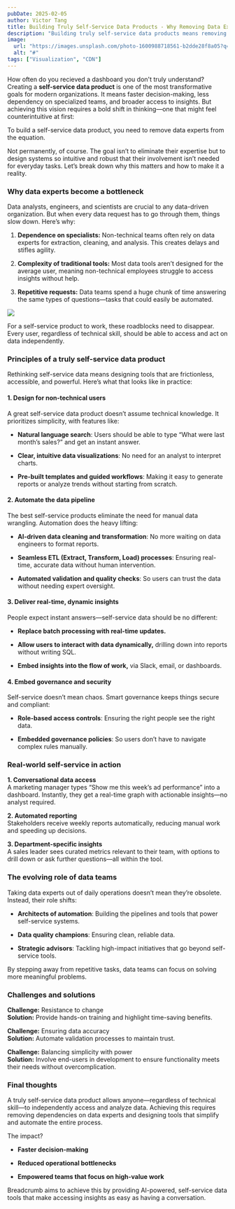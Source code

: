 ```yaml
---
pubDate: 2025-02-05
author: Victor Tang
title: Building Truly Self-Service Data Products - Why Removing Data Experts is Key
description: "Building truly self-service data products means removing dependencies on data experts by designing intuitive, automated systems. "
image:
  url: "https://images.unsplash.com/photo-1600988718561-b2dde28f8a05?q=80&w=2835&auto=format&fit=crop&ixlib=rb-4.0.3&ixid=M3wxMjA3fDB8MHxwaG90by1wYWdlfHx8fGVufDB8fHx8fA%3D%3D"
  alt: "#"
tags: ["Visualization", "CDN"]
---
```


How often do you recieved a dashboard you don't truly understand? Creating a **self-service data product** is one of the most transformative goals for modern organizations. It means faster decision-making, less dependency on specialized teams, and broader access to insights. But achieving this vision requires a bold shift in thinking—one that might feel counterintuitive at first:

To build a self-service data product, you need to remove data experts from the equation.

Not permanently, of course. The goal isn’t to eliminate their expertise but to design systems so intuitive and robust that their involvement isn’t needed for everyday tasks. Let’s break down why this matters and how to make it a reality.

### **Why data experts become a bottleneck**

Data analysts, engineers, and scientists are crucial to any data-driven organization. But when every data request has to go through them, things slow down. Here’s why:

1. **Dependence on specialists:** Non-technical teams often rely on data experts for extraction, cleaning, and analysis. This creates delays and stifles agility.
    
2. **Complexity of traditional tools:** Most data tools aren’t designed for the average user, meaning non-technical employees struggle to access insights without help.
    
3. **Repetitive requests:** Data teams spend a huge chunk of time answering the same types of questions—tasks that could easily be automated.
    

![](https://img.plasmic.app/img-optimizer/v1/img?src=c13c11617b40f9c3dca4624fc824740c.png&f=webp&q=75)

For a self-service product to work, these roadblocks need to disappear. Every user, regardless of technical skill, should be able to access and act on data independently.

### **Principles of a truly self-service data product**

Rethinking self-service data means designing tools that are frictionless, accessible, and powerful. Here’s what that looks like in practice:

#### **1. Design for non-technical users**

A great self-service data product doesn’t assume technical knowledge. It prioritizes simplicity, with features like:

- **Natural language search**: Users should be able to type “What were last month’s sales?” and get an instant answer.
    
- **Clear, intuitive data visualizations**: No need for an analyst to interpret charts.
    
- **Pre-built templates and guided workflows**: Making it easy to generate reports or analyze trends without starting from scratch.
    

#### **2. Automate the data pipeline**

The best self-service products eliminate the need for manual data wrangling. Automation does the heavy lifting:

- **AI-driven data cleaning and transformation**: No more waiting on data engineers to format reports.
    
- **Seamless ETL (Extract, Transform, Load) processes**: Ensuring real-time, accurate data without human intervention.
    
- **Automated validation and quality checks**: So users can trust the data without needing expert oversight.
    

#### **3. Deliver real-time, dynamic insights**

People expect instant answers—self-service data should be no different:

- **Replace batch processing with real-time updates.**
    
- **Allow users to interact with data dynamically,** drilling down into reports without writing SQL.
    
- **Embed insights into the flow of work,** via Slack, email, or dashboards.
    

#### **4. Embed governance and security**

Self-service doesn’t mean chaos. Smart governance keeps things secure and compliant:

- **Role-based access controls**: Ensuring the right people see the right data.
    
- **Embedded governance policies**: So users don’t have to navigate complex rules manually.
    

### **Real-world self-service in action**

**1. Conversational data access**  
A marketing manager types “Show me this week’s ad performance” into a dashboard. Instantly, they get a real-time graph with actionable insights—no analyst required.

**2. Automated reporting**  
Stakeholders receive weekly reports automatically, reducing manual work and speeding up decisions.

**3. Department-specific insights**  
A sales leader sees curated metrics relevant to their team, with options to drill down or ask further questions—all within the tool.

### **The evolving role of data teams**

Taking data experts out of daily operations doesn’t mean they’re obsolete. Instead, their role shifts:

- **Architects of automation**: Building the pipelines and tools that power self-service systems.
    
- **Data quality champions**: Ensuring clean, reliable data.
    
- **Strategic advisors**: Tackling high-impact initiatives that go beyond self-service tools.
    

By stepping away from repetitive tasks, data teams can focus on solving more meaningful problems.

### **Challenges and solutions**

**Challenge:** Resistance to change  
**Solution:** Provide hands-on training and highlight time-saving benefits.

**Challenge:** Ensuring data accuracy  
**Solution:** Automate validation processes to maintain trust.

**Challenge:** Balancing simplicity with power  
**Solution:** Involve end-users in development to ensure functionality meets their needs without overcomplication.

### **Final thoughts**

A truly self-service data product allows anyone—regardless of technical skill—to independently access and analyze data. Achieving this requires removing dependencies on data experts and designing tools that simplify and automate the entire process.

The impact?

- **Faster decision-making**
    
- **Reduced operational bottlenecks**
    
- **Empowered teams that focus on high-value work**
    

Breadcrumb aims to achieve this by providing AI-powered, self-service data tools that make accessing insights as easy as having a conversation.